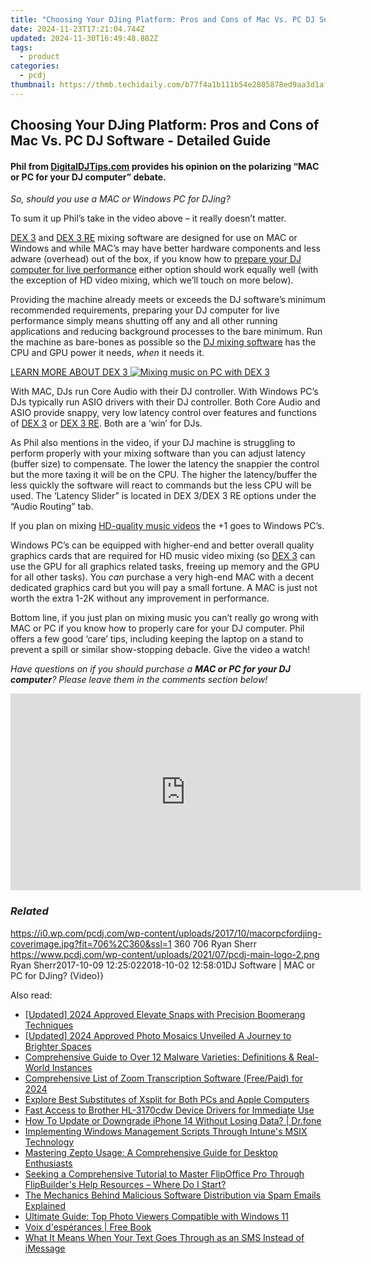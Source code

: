 ```yaml
---
title: "Choosing Your DJing Platform: Pros and Cons of Mac Vs. PC DJ Software - Detailed Guide"
date: 2024-11-23T17:21:04.744Z
updated: 2024-11-30T16:49:48.882Z
tags:
  - product
categories:
  - pcdj
thumbnail: https://thmb.techidaily.com/b77f4a1b111b54e2805878ed9aa3d1afc9409a9f5cc36ff257194dcf6821d1ac.jpg
---
```


## Choosing Your DJing Platform: Pros and Cons of Mac Vs. PC DJ Software - Detailed Guide

#### Phil from [DigitalDJTips.com](http://www.digitaldjtips.com) provides his opinion on the polarizing “MAC or PC for your DJ computer” debate.

_So, should you use a MAC or Windows PC for DJing?_

To sum it up Phil’s take in the video above – it really doesn’t matter.

[DEX 3](https://tools.techidaily.com/pcdj/products/) and [DEX 3 RE](https://tools.techidaily.com/pcdj/products/) mixing software are designed for use on MAC or Windows and while MAC’s may have better hardware components and less adware (overhead) out of the box, if you know how to [prepare your DJ computer for live performance](https://tools.techidaily.com/pcdj/products/) either option should work equally well (with the exception of HD video mixing, which we’ll touch on more below).

Providing the machine already meets or exceeds the DJ software’s minimum recommended requirements, preparing your DJ computer for live performance simply means shutting off any and all other running applications and reducing background processes to the bare minimum. Run the machine as bare-bones as possible so the [DJ mixing software](https://tools.techidaily.com/pcdj/products/) has the CPU and GPU power it needs, _when_ it needs it.

[LEARN MORE ABOUT DEX 3 ![Mixing music on PC with DEX 3](https://i2.wp.com/pcdj.com/wp-content/uploads/2017/10/pcrunningdex3.jpg?fit=300%2C177&ssl=1 "Mixing music on PC with DEX 3")](https://tools.techidaily.com/pcdj/products/)

With MAC, DJs run Core Audio with their DJ controller. With Windows PC’s DJs typically run ASIO drivers with their DJ controller. Both Core Audio and ASIO provide snappy, very low latency control over features and functions of [DEX 3](https://tools.techidaily.com/pcdj/products/) or [DEX 3 RE](https://tools.techidaily.com/pcdj/products/). Both are a ‘win’ for DJs.

As Phil also mentions in the video, if your DJ machine is struggling to perform properly with your mixing software than you can adjust latency (buffer size) to compensate. The lower the latency the snappier the control but the more taxing it will be on the CPU. The higher the latency/buffer the less quickly the software will react to commands but the less CPU will be used. The ‘Latency Slider” is located in DEX 3/DEX 3 RE options under the “Audio Routing” tab.

If you plan on mixing [HD-quality music videos](https://tools.techidaily.com/pcdj/products/) the +1 goes to Windows PC’s.

Windows PC’s can be equipped with higher-end and better overall quality graphics cards that are required for HD music video mixing (so [DEX 3](https://tools.techidaily.com/pcdj/products/) can use the GPU for all graphics related tasks, freeing up memory and the GPU for all other tasks). You _can_ purchase a very high-end MAC with a decent dedicated graphics card but you will pay a small fortune. A MAC is just not worth the extra 1-2K without any improvement in performance.

Bottom line, if you just plan on mixing music you can’t really go wrong with MAC or PC if you know how to properly care for your DJ computer. Phil offers a few good ‘care’ tips, including keeping the laptop on a stand to prevent a spill or similar show-stopping debacle. Give the video a watch!

_Have questions on if you should purchase a **MAC or PC for your DJ computer**? Please leave them in the comments section below!_

<!-- affiliate ads begin -->
<iframe width="560" height="315" src="https://www.youtube.com/embed/On0Jw2oMZf0?si=Pm-FJoEt8XWmtMbr" title="YouTube video player" frameborder="0" allow="accelerometer; autoplay; clipboard-write; encrypted-media; gyroscope; picture-in-picture; web-share" referrerpolicy="strict-origin-when-cross-origin" allowfullscreen></iframe>
<!-- affiliate ads end -->

### _Related_

https://i0.wp.com/pcdj.com/wp-content/uploads/2017/10/macorpcfordjing-coverimage.jpg?fit=706%2C360&ssl=1 360 706 Ryan Sherr https://www.pcdj.com/wp-content/uploads/2021/07/pcdj-main-logo-2.png Ryan Sherr2017-10-09 12:25:022018-10-02 12:58:01DJ Software | MAC or PC for DJing? (Video)}

<ins class="adsbygoogle"
     style="display:block"
     data-ad-format="autorelaxed"
     data-ad-client="ca-pub-7571918770474297"
     data-ad-slot="1223367746"></ins>

<ins class="adsbygoogle"
     style="display:block"
     data-ad-client="ca-pub-7571918770474297"
     data-ad-slot="8358498916"
     data-ad-format="auto"
     data-full-width-responsive="true"></ins>

<span class="atpl-alsoreadstyle">Also read:</span>
<div><ul>
<li><a href="https://snapchat-videos.techidaily.com/updated-2024-approved-elevate-snaps-with-precision-boomerang-techniques/"><u>[Updated] 2024 Approved Elevate Snaps with Precision Boomerang Techniques</u></a></li>
<li><a href="https://fox-direct.techidaily.com/updated-2024-approved-photo-mosaics-unveiled-a-journey-to-brighter-spaces/"><u>[Updated] 2024 Approved Photo Mosaics Unveiled A Journey to Brighter Spaces</u></a></li>
<li><a href="https://win-exclusive.techidaily.com/comprehensive-guide-to-over-12-malware-varieties-definitions-and-real-world-instances/"><u>Comprehensive Guide to Over 12 Malware Varieties: Definitions & Real-World Instances</u></a></li>
<li><a href="https://visual-screen-recording.techidaily.com/comprehensive-list-of-zoom-transcription-software-freepaid-for-2024/"><u>Comprehensive List of Zoom Transcription Software (Free/Paid) for 2024</u></a></li>
<li><a href="https://win-exclusive.techidaily.com/explore-best-substitutes-of-xsplit-for-both-pcs-and-apple-computers/"><u>Explore Best Substitutes of Xsplit for Both PCs and Apple Computers</u></a></li>
<li><a href="https://win-dash.techidaily.com/fast-access-to-brother-hl-3170cdw-device-drivers-for-immediate-use/"><u>Fast Access to Brother HL-3170cdw Device Drivers for Immediate Use</u></a></li>
<li><a href="https://review-topics.techidaily.com/how-to-update-or-downgrade-iphone-14-without-losing-data-drfone-by-drfone-ios-system-repair-ios-system-repair/"><u>How To Update or Downgrade iPhone 14 Without Losing Data? | Dr.fone</u></a></li>
<li><a href="https://win-exclusive.techidaily.com/implementing-windows-management-scripts-through-intunes-msix-technology/"><u>Implementing Windows Management Scripts Through Intune's MSIX Technology</u></a></li>
<li><a href="https://win-exclusive.techidaily.com/mastering-zepto-usage-a-comprehensive-guide-for-desktop-enthusiasts/"><u>Mastering Zepto Usage: A Comprehensive Guide for Desktop Enthusiasts</u></a></li>
<li><a href="https://win-trending.techidaily.com/seeking-a-comprehensive-tutorial-to-master-flipoffice-pro-through-flipbuilders-help-resources-where-do-i-start/"><u>Seeking a Comprehensive Tutorial to Master FlipOffice Pro Through FlipBuilder's Help Resources – Where Do I Start?</u></a></li>
<li><a href="https://win-exclusive.techidaily.com/the-mechanics-behind-malicious-software-distribution-via-spam-emails-explained/"><u>The Mechanics Behind Malicious Software Distribution via Spam Emails Explained</u></a></li>
<li><a href="https://win-exclusive.techidaily.com/ultimate-guide-top-photo-viewers-compatible-with-windows-11/"><u>Ultimate Guide: Top Photo Viewers Compatible with Windows 11</u></a></li>
<li><a href="https://novels-ebooks.techidaily.com/210348106-9782226390110-voix-desperances/"><u>Voix d'espérances | Free Book</u></a></li>
<li><a href="https://fox-that.techidaily.com/what-it-means-when-your-text-goes-through-as-an-sms-instead-of-imessage/"><u>What It Means When Your Text Goes Through as an SMS Instead of iMessage</u></a></li>
</ul></div>


